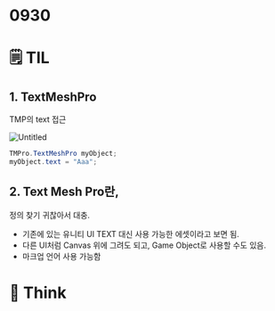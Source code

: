 # 0930

# 🗒️ TIL

## 1. TextMeshPro

TMP의 text 접근

![Untitled](0930%2041ea1cb3cd0649b38f35387013feea74/Untitled.png)

```csharp
TMPro.TextMeshPro myObject;
myObject.text = "Aaa";
```

## 2. Text Mesh Pro란,

정의 찾기 귀찮아서 대충.

- 기존에 있는 유니티 UI TEXT 대신 사용 가능한 에셋이라고 보면 됨.
- 다른 UI처럼 Canvas 위에 그려도 되고, Game Object로 사용할 수도 있음.
- 마크업 언어 사용 가능함

# 💭 Think